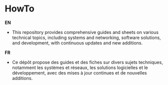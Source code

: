 # HowTo
**EN**  
- This repository provides comprehensive guides and sheets on various technical topics, including systems and networking, software solutions, and development, with continuous updates and new additions.

**FR** 
- Ce dépôt propose des guides et des fiches sur divers sujets techniques, notamment les systèmes et réseaux, les solutions logicielles et le développement, avec des mises à jour continues et de nouvelles additions.
